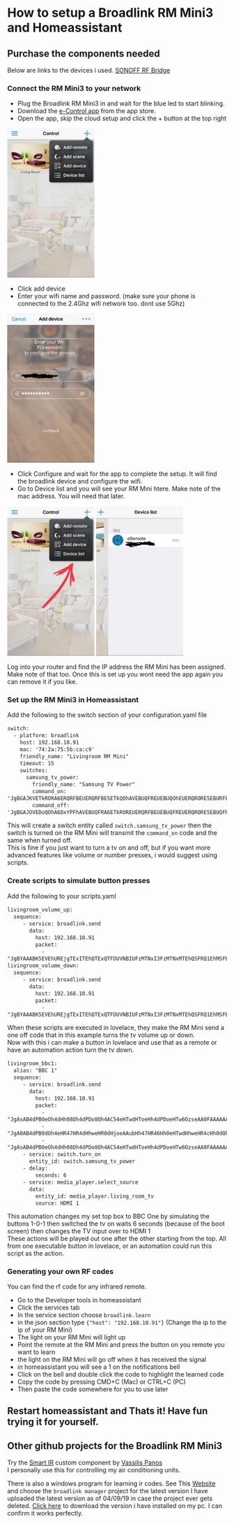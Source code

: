# How to setup a Broadlink RM Mini3 and Homeassistant

## Purchase the components needed
Below are links to the devices i used.
[SONOFF RF Bridge](https://banggood.app.link/mKX96JHOGZ)

### Connect the RM Mini3 to your network
* Plug the Broadlink RM Mini3 in and wait for the blue led to start blinking.  
* Download the [e-Control app](https://apps.apple.com/us/app/broadlink-e-control/id793152994) from the app store.  
* Open the app, skip the cloud setup and click the + button at the top right  
<img src="https://github.com/geekyclarkey/homeassistant/blob/master/hass_projects/broadlink_rm_mini3_and_homeassistant/images/add_button.jpg" width="200px">  

* Click add device  
* Enter your wifi name and password. (make sure your phone is connected to the 2.4Ghz wifi network too. dont use 5Ghz)
<img src="https://github.com/geekyclarkey/homeassistant/blob/master/hass_projects/broadlink_rm_mini3_and_homeassistant/images/wifi.jpg" width="200px">   

* Click Configure and wait for the app to complete the setup. It will find the broadlink device and configure the wifi.
* Go to Device list and you will see your RM Mini htere. Make note of the mac address. You will need that later.
<img src="https://github.com/geekyclarkey/homeassistant/blob/master/hass_projects/broadlink_rm_mini3_and_homeassistant/images/device_list.jpg" width="200px">
<img src="https://github.com/geekyclarkey/homeassistant/blob/master/hass_projects/broadlink_rm_mini3_and_homeassistant/images/mac.jpg" width="200px">  

Log into your router and find the IP address the RM Mini has been assigned. Make note of that too.
Once this is set up you wont need the app again you can remove it if you like.

### Set up the RM Mini3 in Homeassistant
Add the following to the switch section of your configuration.yaml file  
```
switch:
  - platform: broadlink
    host: 192.168.10.91
    mac: '74:2a:75:5b:ca:c9'
    friendly_name: "Livingroom RM Mini"
    timeout: 15
    switches:
      samsung_tv_power:
        friendly_name: "Samsung TV Power"
        command_on: 'JgBGAJKVETkRORA6ERQRFBEUERQRFBE5ETkQOhAVEBUQFREUEBUQOhEUERQRORE5EBURFBA6EBUQOhE5EBUQFRA6EDoRFBEADQUAAA=='
        command_off: 'JgBGAJOVEDoQOhA6DxYPFhAVEBUQFRA6ETkROREUERQRFBEUEBUQFREUERQRORE5EBUQFRE5ETkRORE5ERUQFRA6DzsPFhAADQUAAA=='
```
This will create a switch entity called `switch.samsung_tv_power` then the switch is turned on the RM Mini will transmit the `command_on` code and the same when turned off.  
This is fine if you just want to turn a tv on and off, but if you want more advanced features like volume or number presses, i would suggest using scripts.

### Create scripts to simulate button presses
Add the following to your scripts.yaml
```
livingroom_volume_up:
  sequence:
     - service: broadlink.send
       data:
         host: 192.168.10.91
         packet:
           - "JgBYAAABK5EVEhUREjgTExITEhQTExQTFDUVNBIUFzMTNxI3FzMTNxMTEhQSFRQ1EhMSFBIUEhQTNxM2FDcTExI3FTQVNRU1EwAFyQABKEoTAAycAAEnSxMADQU="
livingroom_volume_down:
  sequence:
     - service: broadlink.send
       data:
         host: 192.168.10.91
         packet:
           - "JgBYAAABK5EVEhUREjgTExITEhQTExQTFDUVNBIUFzMTNxI3FzMTNxMTEhQSFRQ1EhMSFBIUEhQTNxM2FDcTExI3FTQVNRU1EwAFyQABKEoTAAycAAEnSxMADQU="
```

When these scripts are executed in lovelace, they make the RM Mini send a one off code that in this example turns the tv volume up or down.  
Now with this i can make a button in lovelace and use that as a remote or have an automation action turn the tv down.

```
livingroom_bbc1:
  alias: "BBC 1"
  sequence:
     - service: broadlink.send
       data:
         host: 192.168.10.91
         packet:
           - "JgAsAB4dPB0eOh4dHh08Oh4dPDo8Oh4AC54eHTwdHToeHh4dPDoeHTw6OzseAA0FAAAAAAAAAAAAAAAA"
           - "JgA0AB4dPB0dOh4eHR47HR4dHhweHR0dHjoeAAubHh47HR46Hh0eHTwdHhweHR4cHh0dOh4ADQUAAAAA"
           - "JgAsAB4dPB0eOh4dHh08Oh4dPDo8Oh4AC54eHTwdHToeHh4dPDoeHTw6OzseAA0FAAAAAAAAAAAAAAAA"
     - service: switch.turn_on
       entity_id: switch.samsung_tv_power
     - delay:
         seconds: 6
     - service: media_player.select_source
       data:
         entity_id: media_player.living_room_tv
         source: HDMI 1
```
This automation changes my set top box to BBC One by simulating the buttons 1-0-1 then switched the tv on waits 6 seconds (because of the boot screen) then changes the TV input over to HDMI 1  
These actions will be played out one after the other starting from the top. All from one executable button in lovelace, or an automation could run this script as the action.

### Generating your own RF codes
You can find the rf code for any infrared remote.  
* Go to the Developer tools in homeassistant
* Click the services tab
* In the service section choose `broadlink.learn`
* in the json section type `{"host": "192.168.10.91"}` (Change the ip to the ip of your RM Mini)
* The light on your RM Mini will light up
* Point the remote at the RM Mini and press the button on you remote you want to learn
* the light on the RM Mini will go off when it has received the signal
* in homeassistant you will see a 1 on the notifications bell
* Click on the bell and double click the code to highlight the learned code
* Copy the code by pressing CMD+C (Mac) or CTRL+C (PC)
* Then paste the code somewhere for you to use later

## Restart homeassistant and Thats it! Have fun trying it for yourself.

## Other github projects for the Broadlink RM Mini3
Try the [Smart IR](https://github.com/smartHomeHub/SmartIR) custom component by [Vassilis Panos](https://github.com/smartHomeHub)  
I personally use this for controlling my air conditioning units.

There is also a windows program for learning ir codes.
See This [Website](https://sourceforge.net/u/tech-blog/profile/) and choose the `broadlink manager` project for the latest version
I have uploaded the latest version as of 04/09/19 in case the project ever gets deleted. [Click here](https://github.com/geekyclarkey/homeassistant/raw/master/hass_projects/broadlink_rm_mini3_and_homeassistant/Broadlink_Manager.zip) to download the version i have installed on my pc. I can confirm it works perfectly.
